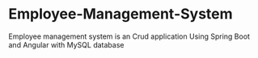 # Employee-Management-System
Employee management system is an Crud application Using Spring Boot and Angular with MySQL database
